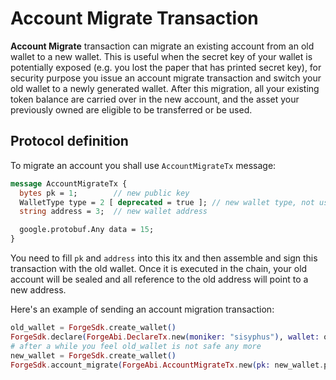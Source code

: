 # Account Migrate Transaction

**Account Migrate** transaction can migrate an existing account from an old wallet to a new wallet. This is useful when the secret key of your wallet is potentially exposed (e.g. you lost the paper that has printed secret key), for security purpose you issue an account migrate transaction and switch your old wallet to a newly generated wallet. After this migration, all your existing token balance are carried over in the new account, and the asset your previously owned are eligible to be transferred or be used.


## Protocol definition

To migrate an account you shall use `AccountMigrateTx` message:

```proto
message AccountMigrateTx {
  bytes pk = 1;        // new public key
  WalletType type = 2 [ deprecated = true ]; // new wallet type, not used any more since address is embedded with this info.
  string address = 3;  // new wallet address

  google.protobuf.Any data = 15;
}

```

You need to fill `pk` and `address` into this itx and then assemble and sign this transaction with the old wallet. Once it is executed in the chain, your old account will be sealed and all reference to the old address will point to a new address.

Here's an example of sending an account migration transaction:

```elixir
old_wallet = ForgeSdk.create_wallet()
ForgeSdk.declare(ForgeAbi.DeclareTx.new(moniker: "sisyphus"), wallet: old_wallet)
# after a while you feel old_wallet is not safe any more
new_wallet = ForgeSdk.create_wallet()
ForgeSdk.account_migrate(ForgeAbi.AccountMigrateTx.new(pk: new_wallet.pk, address: new_wallet.address), wallet: old_wallet)
```
